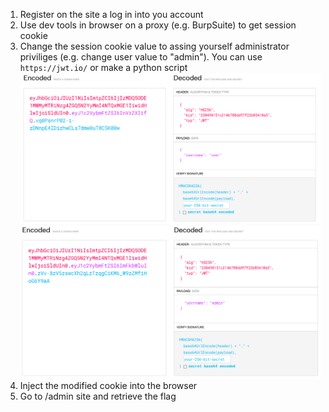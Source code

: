 1. Register on the site a log in into you account
2. Use dev tools in browser on a proxy (e.g. BurpSuite) to get session cookie
3. Change the session cookie value to assing yourself administrator priviliges (e.g. change user value to "admin"). You can use `https://jwt.io/` or make a python script
![](image.png)
![](image-1.png)
4. Inject the modified cookie into the browser
5. Go to /admin site and retrieve the flag